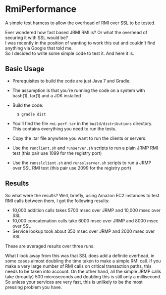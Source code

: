 RmiPerformance
==============

A simple test harness to allow the overhead of RMI over SSL to be tested.

Ever wondered how fast based JRMI RMI is?  Or what the overhead of securing it with SSL would be?  
I was recently in the position of wanting to work this out and couldn't find anything via Google that told me.  
So I decided to write some simple code to test it.  And here it is.

Basic Usage
-----------

* Prerequisites to build the code are just Java 7 and Gradle.
* The assumption is that you're running the code on a system with bash(1), tar(1) and a JDK installed
* Build the code:

        $ gradle dist

* You'll find the file `rmi-perf.tar`  in the `build/distributions` directory.  This contains everything you need to run the tests.
* Copy the .tar file anywhere you want to run the clients or servers.
* Use the `runclient.sh` and `runserver.sh` scripts to run a plain JRMP RMI test (this pair use 1099 for the registry port)
* Use the `runsslclient.sh` and `runsslserver.sh` scripts to run a JRMP over SSL RMI test (this pair use 2099 for the registry port)

Results
-------

So what were the results?  Well, briefly, using Amazon EC2 instances to test RMI calls between them, I got the following results:

* 10,000 addition calls takes 5700 msec over JRMP and 10,000 msec over SSL
* 10,000 concatenation calls take 6000 msec over JRMP and 8000 msec over SSL
* Service lookup took about 350 msec over JRMP and 2000 msec over SSL

These are averaged results over three runs.

What I look away from this was that SSL does add a definite overhead, in some cases almost doubling the time taken to make a simple RMI call.  If you make a very large number of RMI calls on critical transaction paths, this needs to be taken into account.  On the other hand, all the simple JRMP calls take (broadly) 500 microseconds and doubling this is still only a millisecond.  So unless your services are very fast, this is unlikely to be the most pressing problem you have.

